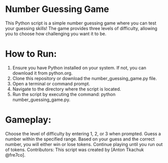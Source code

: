 # Number Guessing Game
This Python script is a simple number guessing game where you can test your guessing skills! The game provides three levels of difficulty, allowing you to choose how challenging you want it to be.
# How to Run:
1. Ensure you have Python installed on your system. If not, you can download it from python.org.
2. Clone this repository or download the number_guessing_game.py file.
3. Open a terminal or command prompt.
4. Navigate to the directory where the script is located.
5. Run the script by executing the command: python number_guessing_game.py.
# Gameplay:
Choose the level of difficulty by entering 1, 2, or 3 when prompted.
Guess a number within the specified range.
Based on your guess and the correct number, you will either win or lose tokens.
Continue playing until you run out of tokens.
Contributors:
This script was created by [Anton Tkachuk @fre7co].
